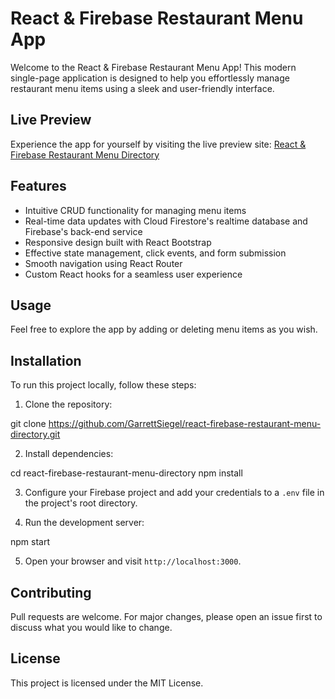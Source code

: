 # React & Firebase Restaurant Menu App

Welcome to the React & Firebase Restaurant Menu App! This modern single-page application is designed to help you effortlessly manage restaurant menu items using a sleek and user-friendly interface.

## Live Preview
Experience the app for yourself by visiting the live preview site: [React & Firebase Restaurant Menu Directory](https://garrettsiegel.github.io/react-firebase-restaurant-menu-directory/)

## Features

- Intuitive CRUD functionality for managing menu items
- Real-time data updates with Cloud Firestore's realtime database and Firebase's back-end service
- Responsive design built with React Bootstrap
- Effective state management, click events, and form submission
- Smooth navigation using React Router
- Custom React hooks for a seamless user experience

## Usage

Feel free to explore the app by adding or deleting menu items as you wish.

## Installation

To run this project locally, follow these steps:

1. Clone the repository:

git clone https://github.com/GarrettSiegel/react-firebase-restaurant-menu-directory.git

2. Install dependencies:

cd react-firebase-restaurant-menu-directory
npm install

3. Configure your Firebase project and add your credentials to a `.env` file in the project's root directory.

4. Run the development server:

npm start

5. Open your browser and visit `http://localhost:3000`.

## Contributing

Pull requests are welcome. For major changes, please open an issue first to discuss what you would like to change.

## License

This project is licensed under the MIT License.
